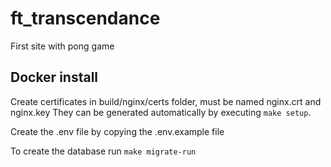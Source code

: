 # ft_transcendance
First site with pong game


## Docker install
Create certificates in build/nginx/certs folder, must be named nginx.crt and nginx.key
They can be generated automatically by executing `make setup`.

Create the .env file by copying the .env.example file

To create the database run `make migrate-run`
